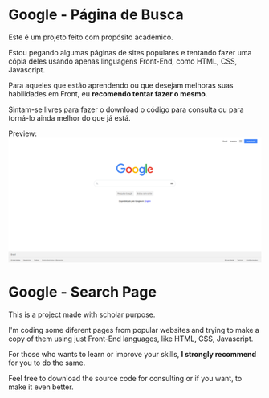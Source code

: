 # Google - Página de Busca

Este é um projeto feito com propósito acadêmico.

Estou pegando algumas páginas de sites populares e tentando fazer uma cópia deles usando apenas linguagens Front-End, como HTML, CSS, Javascript.

Para aqueles que estão aprendendo ou que desejam melhoras suas habilidades em Front, eu **recomendo tentar fazer o mesmo**.


Sintam-se livres para fazer o download o código para consulta ou para torná-lo ainda melhor do que já está.

Preview:
![Screenshot do Projeto](img/preview.png)



# Google - Search Page

This is a project made with scholar purpose.

I'm coding some diferent pages from popular websites and trying to make a copy of them using just Front-End languages, like HTML, CSS, Javascript.

For those who wants to learn or improve your skills, **I strongly recommend** for you to do the same.

Feel free to download the source code for consulting or if you want, to make it even better.
